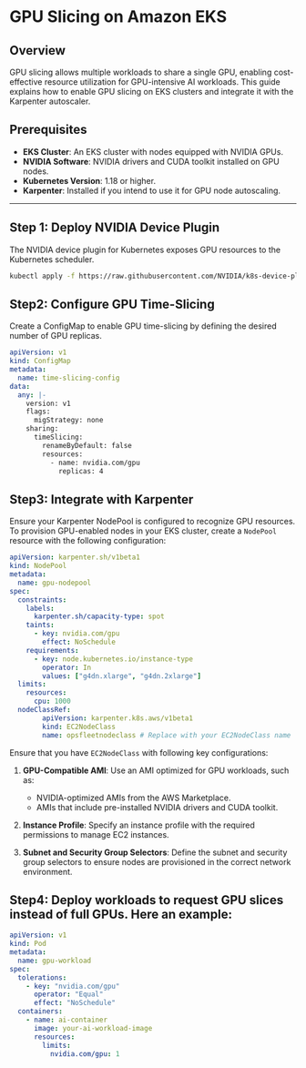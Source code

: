# GPU Slicing on Amazon EKS

## Overview

GPU slicing allows multiple workloads to share a single GPU, enabling cost-effective resource utilization for GPU-intensive AI workloads. This guide explains how to enable GPU slicing on EKS clusters and integrate it with the Karpenter autoscaler.


## Prerequisites

- **EKS Cluster**: An EKS cluster with nodes equipped with NVIDIA GPUs.
- **NVIDIA Software**: NVIDIA drivers and CUDA toolkit installed on GPU nodes.
- **Kubernetes Version**: 1.18 or higher.
- **Karpenter**: Installed if you intend to use it for GPU node autoscaling.

---

## Step 1: Deploy NVIDIA Device Plugin

The NVIDIA device plugin for Kubernetes exposes GPU resources to the Kubernetes scheduler.

```bash
kubectl apply -f https://raw.githubusercontent.com/NVIDIA/k8s-device-plugin/main/nvidia-device-plugin.yml
```

## Step2: Configure GPU Time-Slicing

Create a ConfigMap to enable GPU time-slicing by defining the desired number of GPU replicas.

```yaml
apiVersion: v1
kind: ConfigMap
metadata:
  name: time-slicing-config
data:
  any: |-
    version: v1
    flags:
      migStrategy: none
    sharing:
      timeSlicing:
        renameByDefault: false
        resources:
          - name: nvidia.com/gpu
            replicas: 4
```

## Step3: Integrate with Karpenter

Ensure your Karpenter NodePool is configured to recognize GPU resources. To provision GPU-enabled nodes in your EKS cluster, create a `NodePool` resource with the following configuration:

```yaml
apiVersion: karpenter.sh/v1beta1
kind: NodePool
metadata:
  name: gpu-nodepool
spec:
  constraints:
    labels:
      karpenter.sh/capacity-type: spot
    taints:
      - key: nvidia.com/gpu
        effect: NoSchedule
    requirements:
      - key: node.kubernetes.io/instance-type
        operator: In
        values: ["g4dn.xlarge", "g4dn.2xlarge"]
  limits:
    resources:
      cpu: 1000
  nodeClassRef:
        apiVersion: karpenter.k8s.aws/v1beta1
        kind: EC2NodeClass
        name: opsfleetnodeclass # Replace with your EC2NodeClass name
```

Ensure that you have `EC2NodeClass` with following key configurations:

1. **GPU-Compatible AMI**: Use an AMI optimized for GPU workloads, such as:
   - NVIDIA-optimized AMIs from the AWS Marketplace.
   - AMIs that include pre-installed NVIDIA drivers and CUDA toolkit.

2. **Instance Profile**: Specify an instance profile with the required permissions to manage EC2 instances.

3. **Subnet and Security Group Selectors**: Define the subnet and security group selectors to ensure nodes are provisioned in the correct network environment.


## Step4: Deploy workloads to request GPU slices instead of full GPUs. Here an example:

```yaml
apiVersion: v1
kind: Pod
metadata:
  name: gpu-workload
spec:
  tolerations:
    - key: "nvidia.com/gpu"
      operator: "Equal"
      effect: "NoSchedule"
  containers:
    - name: ai-container
      image: your-ai-workload-image
      resources:
        limits:
          nvidia.com/gpu: 1
```
